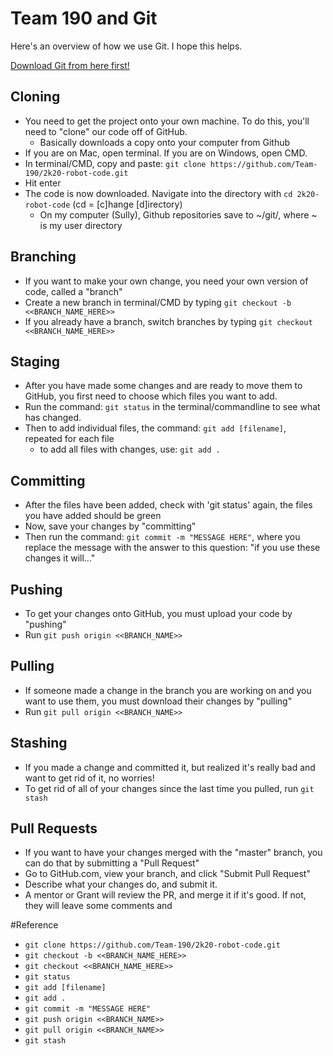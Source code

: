 # Team 190 and Git

Here's an overview of how we use Git. I hope this helps.

[Download Git from here first!](https://git-scm.com/)

## Cloning
- You need to get the project onto your own machine. To do this, you'll need to "clone" our code off of GitHub.
     - Basically downloads a copy onto your computer from Github
- If you are on Mac, open terminal. If you are on Windows, open CMD.
- In terminal/CMD, copy and paste: `git clone https://github.com/Team-190/2k20-robot-code.git`
- Hit enter
- The code is now downloaded. Navigate into the directory with `cd 2k20-robot-code` (cd = [c]hange [d]irectory)
     - On my computer (Sully), Github repositories save to ~/git/, where ~ is my user directory
## Branching
- If you want to make your own change, you need your own version of code, called a "branch"
- Create a new branch in terminal/CMD by typing `git checkout -b <<BRANCH_NAME_HERE>>`
- If you already have a branch, switch branches by typing `git checkout <<BRANCH_NAME_HERE>>`
## Staging
- After you have made some changes and are ready to move them to GitHub, you first need to choose which files you want to add.
- Run the command: `git status` in the terminal/commandline to see what has changed.
- Then to add individual files, the command: `git add [filename]`, repeated for each file
     - to add all files with changes, use: `git add .`
## Committing
- After the files have been added, check with 'git status' again, the files you have added should be green
- Now, save your changes by "committing"
- Then run the command: `git commit -m "MESSAGE HERE"`, where you replace the message with the answer to this question: "if you use these changes it will..."
## Pushing
- To get your changes onto GitHub, you must upload your code by "pushing"
- Run `git push origin <<BRANCH_NAME>>`
## Pulling
- If someone made a change in the branch you are working on and you want to use them, you must download their changes by "pulling"
- Run `git pull origin <<BRANCH_NAME>>`
## Stashing
- If you made a change and committed it, but realized it's really bad and want to get rid of it, no worries!
- To get rid of all of your changes since the last time you pulled, run `git stash`
## Pull Requests
- If you want to have your changes merged with the "master" branch, you can do that by submitting a "Pull Request"
- Go to GitHub.com, view your branch, and click "Submit Pull Request"
- Describe what your changes do, and submit it.
- A mentor or Grant will review the PR, and merge it if it's good. If not, they will leave some comments and

#Reference
- `git clone https://github.com/Team-190/2k20-robot-code.git`
- `git checkout -b <<BRANCH_NAME_HERE>>`
- `git checkout <<BRANCH_NAME_HERE>>`
- `git status`
- `git add [filename]`
- `git add .`
- `git commit -m "MESSAGE HERE"`
- `git push origin <<BRANCH_NAME>>`
- `git pull origin <<BRANCH_NAME>>`
- `git stash`
